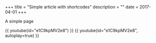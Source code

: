 +++
title = "Simple article with shortcodes"
description = ""
date = 2017-04-01
+++

A simple page

{{ youtube(id="e1C9kpMV2e8") }}
{{ youtube(id="e1C9kpMV2e8", autoplay=true) }}
